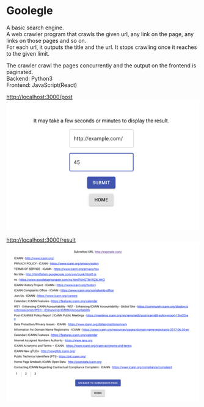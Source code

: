 # Goolegle
A basic search engine. </br>
A web crawler program that crawls the given url, any link on the page, any links on those pages and so on. </br>
For each url, it outputs the title and the url. It stops crawling once it reaches to the given limit. </br>

The crawler crawl the pages concurrently and the output on the frontend is paginated. </br>
Backend: Python3 </br>
Frontend: JavaScript(React) </br>

[http://localhost:3000/post](http://localhost:3000/post)
![](images/post.png)

[http://localhost:3000/result](http://localhost:3000/result)
![](images/result.png)
